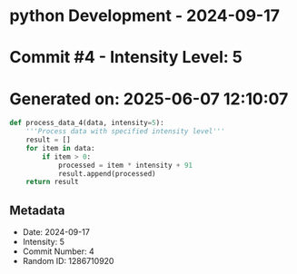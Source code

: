 ﻿# python Development - 2024-09-17
# Commit #4 - Intensity Level: 5
# Generated on: 2025-06-07 12:10:07
```python
def process_data_4(data, intensity=5):
    '''Process data with specified intensity level'''
    result = []
    for item in data:
        if item > 0:
            processed = item * intensity + 91
            result.append(processed)
    return result
```
## Metadata
- Date: 2024-09-17
- Intensity: 5
- Commit Number: 4
- Random ID: 1286710920
